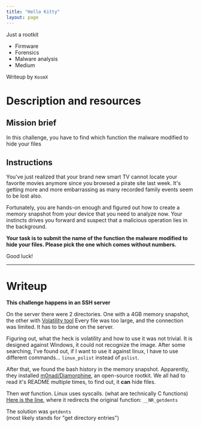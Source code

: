 ```yaml
---
title: "Hello Kitty"
layout: page
---
```


Just a rootkit

- Firmware
- Forensics
- Malware analysis
- Medium

Writeup by `KosmX`

# Description and resources

## Mission brief

In this challenge, you have to find which function the malware modified to hide your files

## Instructions

You've just realized that your brand new smart TV cannot locate your favorite movies anymore since you browsed a pirate site last week. It's getting more and more embarrassing as many recorded family events seem to be lost also.

Fortunately, you are hands-on enough and figured out how to create a memory snapshot from your device that you need to analyze now. Your instincts drives you forward and suspect that a malicious operation lies in the background.

**Your task is to submit the name of the function the malware modified to hide your files. Please pick the one which comes without numbers.**

Good luck!

---

# Writeup

**This challenge happens in an SSH server**

On the server there were 2 directories. One with a 4GB memory snapshot, the other with [Volatility tool](https://www.volatilityfoundation.org/)
Every file was too large, and the connection was limited. It has to be done on the server.

Figuring out, what the heck is volatility and how to use it was not trivial.
It is designed against Windows, it could not recognize the image.
After some searching, I've found out, if I want to use it against linux, I have to use different commands...
 `linux_pslist` instead of `pslist`.

After that, we found the bash history in the memory snapshot.
Apparently, they installed [m0nad/Diamorphine](https://github.com/m0nad/Diamorphine), an open-source rootkit.
We all had to read it's README multiple times, to find out, it **can** hide files.

Then *wat* function. Linux uses syscalls. (what are technically C functions)
[Here is the line](https://github.com/m0nad/Diamorphine/blob/898810523aa2033f582a4a5903ffe453334044f9/diamorphine.c#L413), where it redirects the original function: `__NR_getdents`

The solution was `getdents`   
(most likely stands for "get directory entries")